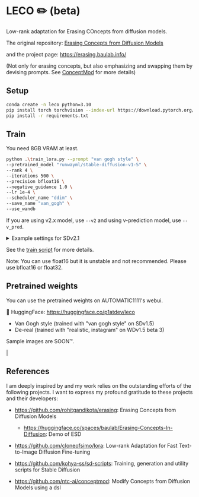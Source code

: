 # LECO ✏️ (beta)

Low-rank adaptation for Erasing COncepts from diffusion models.  

The original repository: [Erasing Concepts from Diffusion Models](https://github.com/rohitgandikota/erasing/tree/main)

and the project page: https://erasing.baulab.info/

(Not only for erasing concepts, but also emphasizing and swapping them by devising prompts. See [ConceptMod](https://github.com/ntc-ai/conceptmod) for more details)

## Setup

```bash
conda create -n leco python=3.10
pip install torch torchvision --index-url https://download.pytorch.org/whl/cu118
pip install -r requirements.txt
```

## Train

You need 8GB VRAM at least.

```bash
python .\train_lora.py --prompt "van gogh style" \
--pretrained_model "runwayml/stable-diffusion-v1-5" \
--rank 4 \
--iterations 500 \
--precision bfloat16 \
--negative_guidance 1.0 \
--lr 1e-4 \
--scheduler_name "ddim" \
--save_name "van_gogh" \
--use_wandb
```

If you are using v2.x model, use `--v2` and using v-prediction model, use `--v_pred`.

<details>
<summary>
Example settings for SDv2.1
</summary>

```bash
python .\train_lora.py --prompt "nendoroid" \
--pretrained_model "stabilityai/stable-diffusion-2-1" \
--rank 4 \
--iterations 500 \
--precision bfloat16 \
--negative_guidance 1.0 \
--lr 1e-4 \
--scheduler_name "ddim" \
--save_name "nendoroid" \
--v2 \
--v_pred \
--use_wandb
```

</details>

See the [train script](/train_lora.py) for more details.

Note: You can use float16 but it is unstable and not recommended. Please use bfloat16 or float32. 

## Pretrained weights

You can use the pretrained weights on AUTOMATIC1111's webui. 

🤗 HuggingFace: https://huggingface.co/p1atdev/leco

- Van Gogh style (trained with "van gogh style" on SDv1.5)
- De-real (trained with "realistic, instagram" on WDv1.5 beta 3)

Sample images are SOON™️.

<!-- 
| Concept trained        | Base model                        | Sample |
| ---------------------- | --------------------------------- | ------ |
| "van gogh style"       | runwayml/stable-diffusion-v1-5    |        |
| "realistic, instagram" | Birchlabs/wd-1-5-beta3-unofficial |        | --> |


## References

I am deeply inspired by and my work relies on the outstanding efforts of the following projects. I want to express my profound gratitude to these projects and their developers:

- https://github.com/rohitgandikota/erasing: Erasing Concepts from Diffusion Models 
  - https://huggingface.co/spaces/baulab/Erasing-Concepts-In-Diffusion: Demo of ESD 

- https://github.com/cloneofsimo/lora: Low-rank Adaptation for Fast Text-to-Image Diffusion Fine-tuning

- https://github.com/kohya-ss/sd-scripts: Training, generation and utility scripts for Stable Diffusion

- https://github.com/ntc-ai/conceptmod:  Modify Concepts from Diffusion Models using a dsl 
